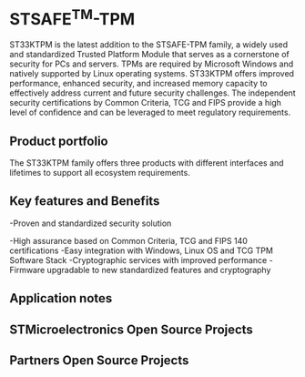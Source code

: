 # STSAFE<sup>TM</sup>-TPM

ST33KTPM is the latest addition to the STSAFE-TPM family, a widely used and standardized Trusted Platform Module that serves as a cornerstone of security for PCs and servers.
TPMs are required by Microsoft Windows and natively supported by Linux operating systems.
ST33KTPM offers improved performance, enhanced security, and increased memory capacity to effectively address current and future security challenges.
The independent security certifications by Common Criteria, TCG and FIPS provide a high level of confidence and can be leveraged to meet regulatory requirements.

## Product portfolio
The ST33KTPM family offers three products with different interfaces and lifetimes to support all ecosystem requirements.


## Key features and Benefits
-Proven and standardized security solution

-High assurance based on Common Criteria, TCG and FIPS 140 certifications
-Easy integration with Windows, Linux OS and TCG TPM Software Stack
-Cryptographic services with improved performance
-Firmware upgradable to new standardized features and cryptography

## Application notes



## STMicroelectronics Open Source Projects



## Partners Open Source Projects
